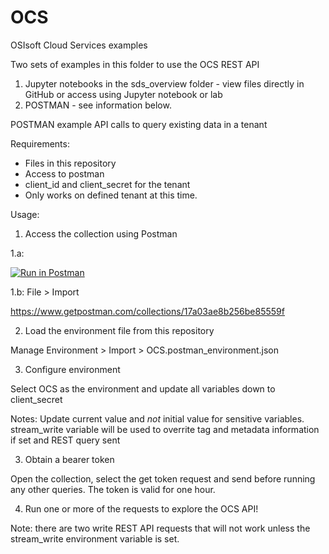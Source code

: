 # OCS
OSIsoft Cloud Services examples

Two sets of examples in this folder to use the OCS REST API
1. Jupyter notebooks in the sds_overview folder - view files directly in GitHub or access using Jupyter notebook or lab
2. POSTMAN - see information below.

POSTMAN example API calls to query existing data in a tenant

Requirements:
- Files in this repository
- Access to postman
- client_id and client_secret for the tenant
- Only works on defined tenant at this time.

Usage:

1. Access the collection using Postman

1.a: 

[![Run in Postman](https://run.pstmn.io/button.svg)](https://app.getpostman.com/run-collection/17a03ae8b256be85559f)

1.b: 
File > Import

https://www.getpostman.com/collections/17a03ae8b256be85559f

2. Load the environment file from this repository

Manage Environment > Import > OCS.postman_environment.json

3. Configure environment

Select OCS as the environment and update all variables down to client_secret

Notes: 
Update current value and *not* initial value for sensitive variables.   
stream_write variable will be used to overrite tag and metadata information if set and REST query sent

3. Obtain a bearer token

Open the collection, select the get token request and send before running any other queries.
The token is valid for one hour.

4. Run one or more of the requests to explore the OCS API!

Note: there are two write REST API requests that will not work unless the stream_write environment variable is set.
